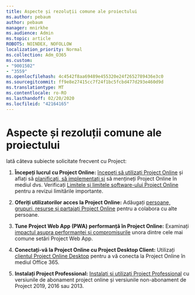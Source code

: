 ```yaml
---
title: Aspecte și rezoluții comune ale proiectului
ms.author: pebaum
author: pebaum
manager: mnirkhe
ms.audience: Admin
ms.topic: article
ROBOTS: NOINDEX, NOFOLLOW
localization_priority: Normal
ms.collection: Adm_O365
ms.custom:
- "9001502"
- "3559"
ms.openlocfilehash: 4c4542f8aa69489e455320e24f2652789436e3c0
ms.sourcegitcommit: ff9e8e27415cc7f24f1bc5fcbd477d293e460d9d
ms.translationtype: MT
ms.contentlocale: ro-RO
ms.lasthandoff: 02/20/2020
ms.locfileid: "42164165"
---
```

# <a name="project-common-issues-and-resolutions"></a>Aspecte și rezoluții comune ale proiectului

Iată câteva subiecte solicitate frecvent cu Project:

1. **Începeți lucrul cu Project Online:**  [începeți să utilizați Project Online](https://docs.microsoft.com/en-us/ProjectOnline/get-started-with-project-online) și aflați să [planificați, să implementați și](https://docs.microsoft.com/en-us/projectonline/project-online) să mențineți Project Online în mediul dvs. Verificați [Limitele și limitele software-ului Project Online](https://docs.microsoft.com/en-us/ProjectOnline/project-online-software-boundaries-and-limits) pentru a revizui limitările importante.

2. **Oferiți utilizatorilor acces la Project Online:** Adăugați [persoane, grupuri, resurse și partajați Project Online](https://docs.microsoft.com/en-us/projectonline/step-2-add-people-to-project-online) pentru a colabora cu alte persoane. 

3. **Tune Project Web App (PWA) performanță în Project Online:** Examinați [impactul asupra performanței și compromisurile](https://docs.microsoft.com/en-us/projectonline/tune-project-online-performance) unora dintre cele mai comune setări Project Web App.

4. **Conectați-vă la Project Online cu Project Desktop Client:** Utilizați [clientul Project Online Desktop](https://docs.microsoft.com/en-us/projectonline/connect-to-project-online-with-the-project-online-desktop-client) pentru a vă conecta la Project Online în mediul Office 365. 

5. **Instalați Project Professional:** [Instalați și utilizați Project Professional](https://support.office.com/en-us/article/install-project-7059249b-d9fe-4d61-ab96-5c5bf435f281?ui=en-US&rs=en-US&ad=US) cu versiunile de abonament project online și versiunile non-abonament de Project 2019, 2016 sau 2013.
